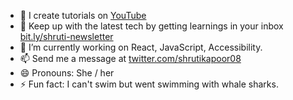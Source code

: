 
<!--
**shrutikapoor08/shrutikapoor08** is a ✨ _special_ ✨ repository because its `README.md` (this file) appears on your GitHub profile.
-->

- 🎥 I create tutorials on [YouTube](https://www.youtube.com/shrutikapoor08) 
- 📰 Keep up with the latest tech by getting learnings in your inbox [bit.ly/shruti-newsletter](https://bit.ly/shruti-newsletter)
- 🔭 I’m currently working on React, JavaScript, Accessibility. 
- 📫 Send me a message at [twitter.com/shrutikapoor08](https://x.com/shrutikapoor08)
- 😄 Pronouns: She / her
- ⚡ Fun fact: I can't swim but went swimming with whale sharks.


